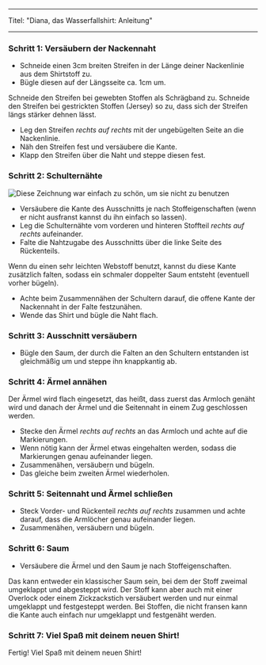 - - -
Titel: "Diana, das Wasserfallshirt: Anleitung"
- - -

### Schritt 1: Versäubern der Nackennaht

- Schneide einen 3cm breiten Streifen in der Länge deiner Nackenlinie aus dem Shirtstoff zu.
- Bügle diesen auf der Längsseite ca. 1cm um.

<Tip>

Schneide den Streifen bei gewebten Stoffen als Schrägband zu.
Schneide den Streifen bei gestrickten Stoffen (Jersey) so zu, dass sich der Streifen längs stärker dehnen lässt.

</Tip>

- Leg den Streifen _rechts auf rechts_ mit der ungebügelten Seite an die Nackenlinie.
- Näh den Streifen fest und versäubere die Kante.
- Klapp den Streifen über die Naht und steppe diesen fest.

### Schritt 2: Schulternähte

![Diese Zeichnung war einfach zu schön, um sie nicht zu benutzen](neckline.jpg)

- Versäubere die Kante des Ausschnitts je nach Stoffeigenschaften (wenn er nicht ausfranst kannst du ihn einfach so lassen).
- Leg die Schulternähte vom vorderen und hinteren Stoffteil _rechts auf rechts_ aufeinander.
- Falte die Nahtzugabe des Ausschnitts über die linke Seite des Rückenteils.


<Note>

Wenn du einen sehr leichten Webstoff benutzt, kannst du diese Kante zusätzlich falten, sodass ein schmaler doppelter Saum entsteht (eventuell vorher bügeln).

</Note>

- Achte beim Zusammennähen der Schultern darauf, die offene Kante der Nackennaht in der Falte festzunähen.
- Wende das Shirt und bügle die Naht flach.

### Schritt 3: Ausschnitt versäubern

- Bügle den Saum, der durch die Falten an den Schultern entstanden ist gleichmäßig um und steppe ihn knappkantig ab.

### Schritt 4: Ärmel annähen

Der Ärmel wird flach eingesetzt, das heißt, dass zuerst das Armloch genäht wird und danach der Ärmel und die Seitennaht in einem Zug geschlossen werden.

- Stecke den Ärmel _rechts auf rechts_ an das Armloch und achte auf die Markierungen.
- Wenn nötig kann der Ärmel etwas eingehalten werden, sodass die Markierungen genau aufeinander liegen.
- Zusammenähen, versäubern und bügeln.
- Das gleiche beim zweiten Ärmel wiederholen.

### Schritt 5: Seitennaht und Ärmel schließen

- Steck Vorder- und Rückenteil _rechts auf rechts_ zusammen und achte darauf, dass die Armlöcher genau aufeinander liegen.
- Zusammenähen, versäubern und bügeln.

### Schritt 6: Saum

- Versäubere die Ärmel und den Saum je nach Stoffeigenschaften.

<Note>

Das kann entweder ein klassischer Saum sein, bei dem der Stoff zweimal umgeklappt und abgesteppt wird. Der Stoff kann aber auch mit einer Overlock oder einem Zickzackstich versäubert werden und nur einmal umgeklappt und festgesteppt werden. Bei Stoffen, die nicht fransen kann die Kante auch einfach nur umgeklappt und festgenäht werden.

</Note>

### Schritt 7: Viel Spaß mit deinem neuen Shirt!

Fertig! Viel Spaß mit deinem neuen Shirt!
